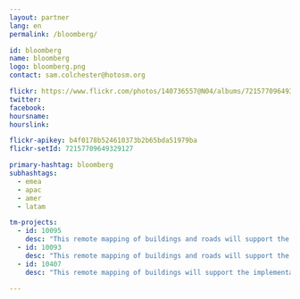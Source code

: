 ```yaml
---
layout: partner
lang: en
permalink: /bloomberg/

id: bloomberg
name: bloomberg
logo: bloomberg.png
contact: sam.colchester@hotosm.org

flickr: https://www.flickr.com/photos/140736557@N04/albums/72157709649329127
twitter: 
facebook: 
hoursname:
hourslink:

flickr-apikey: b4f0178b524610373b2b65bda51979ba
flickr-setId: 72157709649329127

primary-hashtag: bloomberg
subhashtags:
  - emea
  - apac
  - amer
  - latam

tm-projects:
  - id: 10095
    desc: "This remote mapping of buildings and roads will support the implementation of planned activities and largely the generation of data for humanitarian activities in the identified provinces."
  - id: 10093
    desc: "This remote mapping of buildings and roads will support the implementation of planned activities and largely the generation of data for humanitarian activities in the identified provinces."
  - id: 10407
    desc: "This remote mapping of buildings will support the implementation of planned activities and largely the generation of data for humanitarian activities in the identified provinces."

---
```

